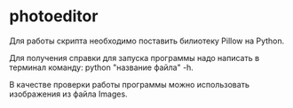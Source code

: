 # photoeditor
Для работы скрипта необходимо поставить билиотеку Pillow на Python.

Для получения справки для запуска программы надо написать в терминал команду: python "название файла" -h.

В качестве проверки работы программы можно использовать изображения из файла Images.
